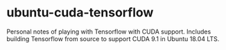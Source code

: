 # ubuntu-cuda-tensorflow

Personal notes of playing with Tensorflow with CUDA support. Includes building Tensorflow from source to support CUDA 9.1 in Ubuntu 18.04 LTS.
